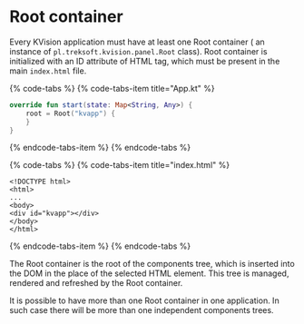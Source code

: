 # Root container

Every KVision application must have at least one Root container \( an instance of `pl.treksoft.kvision.panel.Root` class\). Root container is initialized with an ID attribute of HTML tag, which must be present in the main `index.html` file.

{% code-tabs %}
{% code-tabs-item title="App.kt" %}
```kotlin
override fun start(state: Map<String, Any>) {
    root = Root("kvapp") {
    }
}
```
{% endcode-tabs-item %}
{% endcode-tabs %}

{% code-tabs %}
{% code-tabs-item title="index.html" %}
```markup
<!DOCTYPE html>
<html>
...
<body>
<div id="kvapp"></div>
</body>
</html>
```
{% endcode-tabs-item %}
{% endcode-tabs %}

The Root container is the root of the components tree, which is inserted into the DOM in the place of the selected HTML element. This tree is managed, rendered and refreshed by the Root container.

It is possible to have more than one Root container in one application. In such case there will be more than one independent components trees.
